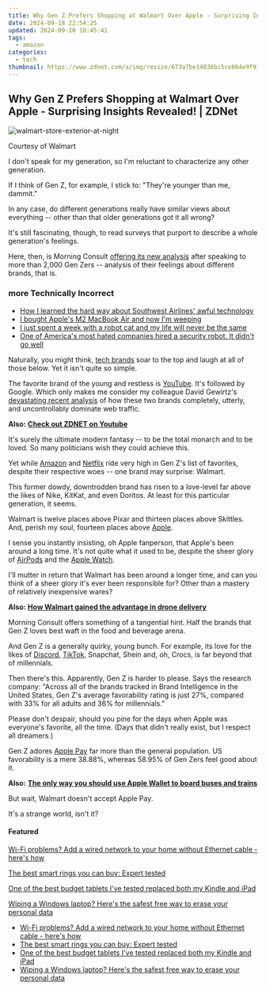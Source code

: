 ```yaml
---
title: Why Gen Z Prefers Shopping at Walmart Over Apple - Surprising Insights Revealed! | ZDNet
date: 2024-09-18 22:54:25
updated: 2024-09-20 10:45:41
tags:
  - amazon
categories:
  - tech
thumbnail: https://www.zdnet.com/a/img/resize/673a7be14036bc5ce064e9f916e75d41c6a7bfff/2022/09/30/0c018fcc-d74a-475c-9f0b-4c3d8f636849/walmart-gen-z.jpg?width=278&height=156&fit=crop&auto=webp
---
```


## Why Gen Z Prefers Shopping at Walmart Over Apple - Surprising Insights Revealed! | ZDNet

![walmart-store-exterior-at-night](https://www.zdnet.com/a/img/resize/c45c2fef2867c5bc5ae111c1c4b49ff864fb9a4b/2022/09/30/0c018fcc-d74a-475c-9f0b-4c3d8f636849/walmart-gen-z.jpg?auto=webp&width=1280)

Courtesy of Walmart

I don't speak for my generation, so I'm reluctant to characterize any other generation.

If I think of Gen Z, for example, I stick to: "They're younger than me, dammit."

In any case, do different generations really have similar views about everything -- other than that older generations got it all wrong?

It's still fascinating, though, to read surveys that purport to describe a whole generation's feelings.

Here, then, is Morning Consult [offering its new analysis](https://morningconsult.com/gen-z-favorite-brands-2022/) after speaking to more than 2,000 Gen Zers -- analysis of their feelings about different brands, that is.

### more Technically Incorrect

* [How I learned the hard way about Southwest Airlines' awful technology](https://www.zdnet.com/article/how-i-learned-the-hard-way-about-southwest-airlines-awful-technology/)
* [I bought Apple's M2 MacBook Air and now I'm weeping](https://www.zdnet.com/article/i-bought-apples-m2-macbook-air-and-now-im-weeping/)
* [I just spent a week with a robot cat and my life will never be the same](https://www.zdnet.com/article/i-just-spent-a-week-with-a-robot-cat-and-my-life-will-never-be-the-same/)
* [One of America's most hated companies hired a security robot. It didn't go well](https://www.zdnet.com/article/one-of-americas-most-hated-companies-hired-a-security-robot-it-didnt-go-well/)

Naturally, you might think, [tech brands](https://www.zdnet.com/article/big-tech-companies-are-pulling-back-on-hiring-is-it-time-to-worry/) soar to the top and laugh at all of those below. Yet it isn't quite so simple.

The favorite brand of the young and restless is [YouTube](https://www.youtube.com/user/zdnetvideo). It's followed by Google. Which only makes me consider my colleague David Gewirtz's [devastating recent analysis](https://www.zdnet.com/article/googles-absolute-dominance-of-web-traffic-shown-in-one-simple-chart/) of how these two brands completely, utterly, and uncontrollably dominate web traffic.

**Also:** [**Check out ZDNET on Youtube**](https://www.youtube.com/c/zdnetvideo/)

It's surely the ultimate modern fantasy -- to be the total monarch and to be loved. So many politicians wish they could achieve this.

Yet while [Amazon](https://www.zdnet.com/article/trade-in-your-old-devices-for-amazon-gift-cards-heres-how/) and [Netflix](https://www.zdnet.com/home-and-office/home-entertainment/best-netflix-alternative/) ride very high in Gen Z's list of favorites, despite their respective woes -- one brand may surprise: Walmart.

This former dowdy, downtrodden brand has risen to a love-level far above the likes of Nike, KitKat, and even Doritos. At least for this particular generation, it seems.

Walmart is twelve places above Pixar and thirteen places above Skittles. And, perish my soul, fourteen places above [Apple](https://www.zdnet.com/topic/apple/).

I sense you instantly insisting, oh Apple fanperson, that Apple's been around a long time. It's not quite what it used to be, despite the sheer glory of [AirPods](https://apple.sjv.io/c/159047/435031/7613?&sharedId=zdnet&u=https%3A%2F%2Fwww.apple.com%2Fairpods%2F%3Fafid%3Dp238%257CsbMGml4OB-dc%5Fmtid%5F5iuwnp2za0%5Fpcrid%5F623679921500%5Fpgrid%5F128284576773%5F%26cid%3Dwwa-us-kwgo-wearables-slid-yER1Oq6k--productid--Brand-AirPods-Avail-&subId1=zd-%5F%5FCOM%5FCLICK%5FID%5F%5F-dtp) and the [Apple Watch](https://apple.sjv.io/c/159047/435031/7613?&sharedId=zdnet&u=https%3A%2F%2Fwww.apple.com%2Fwatch%2F&subId1=zd-%5F%5FCOM%5FCLICK%5FID%5F%5F-dtp). 

I'll mutter in return that Walmart has been around a longer time, and can you think of a sheer glory it's ever been responsible for? Other than a mastery of relatively inexpensive wares?

**Also:** [**How Walmart gained the advantage in drone delivery**](https://www.zdnet.com/article/how-walmart-gained-the-advantage-in-drone-delivery/)

Morning Consult offers something of a tangential hint. Half the brands that Gen Z loves best waft in the food and beverage arena.

And Gen Z is a generally quirky, young bunch. For example, its love for the likes of [Discord](https://www.zdnet.com/article/samsung-broadens-web-3-0-and-metaverse-presence-with-discord-launch/), [TikTok](https://www.zdnet.com/article/microsoft-this-bug-in-tiktoks-android-app-could-have-allowed-one-click-account-hijack/), Snapchat, Shein and, oh, Crocs, is far beyond that of millennials.

Then there's this. Apparently, Gen Z is harder to please. Says the research company: "Across all of the brands tracked in Brand Intelligence in the United States, Gen Z's average favorability rating is just 27%, compared with 33% for all adults and 36% for millennials."

Please don't despair, should you pine for the days when Apple was everyone's favorite, all the time. (Days that didn't really exist, but I respect all dreamers.)

Gen Z adores [Apple Pay](https://www.zdnet.com/article/how-to-use-apple-pay-in-stores-and-online/) far more than the general population. US favorability is a mere 38.88%, whereas 58.95% of Gen Zers feel good about it.

**Also:** [**The only way you should use Apple Wallet to board buses and trains**](https://www.zdnet.com/article/how-to-use-express-transit-card-on-apple-wallet/) 

But wait, Walmart doesn't accept Apple Pay. 

It's a strange world, isn't it?

#### Featured

[Wi-Fi problems? Add a wired network to your home without Ethernet cable - here's how](https://www.zdnet.com/article/wi-fi-problems-how-to-add-a-wired-network-to-your-home-without-ethernet-cable/ "Wi-Fi problems? Add a wired network to your home without Ethernet cable - here's how")

[The best smart rings you can buy: Expert tested](https://www.zdnet.com/article/best-smart-ring/ "The best smart rings you can buy: Expert tested")

[One of the best budget tablets I've tested replaced both my Kindle and iPad](https://www.zdnet.com/article/one-of-the-best-budget-tablets-ive-tested-replaced-bot-my-kindle-and-ipad/ "One of the best budget tablets I've tested replaced both my Kindle and iPad")

[Wiping a Windows laptop? Here's the safest free way to erase your personal data](https://www.zdnet.com/article/wiping-a-windows-laptop-heres-the-safest-free-way-to-erase-your-personal-data/ "Wiping a Windows laptop? Here's the safest free way to erase your personal data")

* [Wi-Fi problems? Add a wired network to your home without Ethernet cable - here's how](https://www.zdnet.com/article/wi-fi-problems-how-to-add-a-wired-network-to-your-home-without-ethernet-cable/ "Wi-Fi problems? Add a wired network to your home without Ethernet cable - here's how")
* [The best smart rings you can buy: Expert tested](https://www.zdnet.com/article/best-smart-ring/ "The best smart rings you can buy: Expert tested")
* [One of the best budget tablets I've tested replaced both my Kindle and iPad](https://www.zdnet.com/article/one-of-the-best-budget-tablets-ive-tested-replaced-bot-my-kindle-and-ipad/ "One of the best budget tablets I've tested replaced both my Kindle and iPad")
* [Wiping a Windows laptop? Here's the safest free way to erase your personal data](https://www.zdnet.com/article/wiping-a-windows-laptop-heres-the-safest-free-way-to-erase-your-personal-data/ "Wiping a Windows laptop? Here's the safest free way to erase your personal data")

<ins class="adsbygoogle"
     style="display:block"
     data-ad-format="autorelaxed"
     data-ad-client="ca-pub-7571918770474297"
     data-ad-slot="1223367746"></ins>



<ins class="adsbygoogle"
     style="display:block"
     data-ad-client="ca-pub-7571918770474297"
     data-ad-slot="8358498916"
     data-ad-format="auto"
     data-full-width-responsive="true"></ins>

